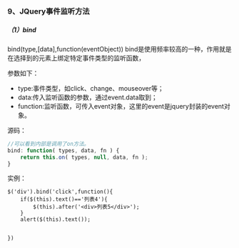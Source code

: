 ### 9、JQuery事件监听方法

##### （1）bind

bind\(type,\[data\],function\(eventObject\)\)  bind是使用频率较高的一种，作用就是在选择到的元素上绑定特定事件类型的监听函数，

参数如下：

* type:事件类型，如click、change、mouseover等；
* data:传入监听函数的参数，通过event.data取到；
* function:监听函数，可传入event对象，这里的event是jquery封装的event对象。

源码：

```js
//可以看到内部是调用了on方法。
bind: function( types, data, fn ) {
    return this.on( types, null, data, fn );
}
```

实例：

```
$('div').bind('click',function(){	
	if($(this).text()=='列表4'){
		$(this).after('<div>列表5</div>');
	}
	alert($(this).text());
 
 
})

```



